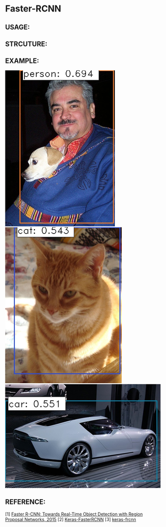 # Faster-RCNN


## USAGE:




## STRCUTURE:


## EXAMPLE:

![](https://github.com/ZihengZZH/faster-rcnn/blob/master/images/0.jpg.bbox.jpg)
![](https://github.com/ZihengZZH/faster-rcnn/blob/master/images/2.jpg.bbox.jpg)
![](https://github.com/ZihengZZH/faster-rcnn/blob/master/images/4.jpg.bbox.jpg)

## REFERENCE:
[1] [Faster R-CNN: Towards Real-Time Object Detection with Region Proposal Networks, 2015](https://arxiv.org/pdf/1506.01497.pdf)
[2] [Keras-FasterRCNN](https://github.com/you359/Keras-FasterRCNN)
[3] [keras-frcnn](https://github.com/yhenon/keras-frcnn/)